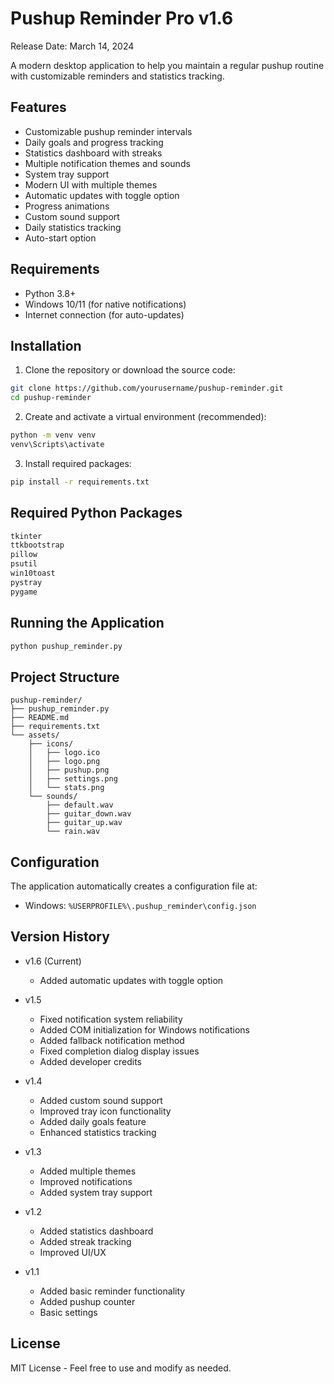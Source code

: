 # Pushup Reminder Pro v1.6

Release Date: March 14, 2024

A modern desktop application to help you maintain a regular pushup routine with customizable reminders and statistics tracking.

## Features

- Customizable pushup reminder intervals
- Daily goals and progress tracking
- Statistics dashboard with streaks
- Multiple notification themes and sounds
- System tray support
- Modern UI with multiple themes
- Automatic updates with toggle option
- Progress animations
- Custom sound support
- Daily statistics tracking
- Auto-start option

## Requirements

- Python 3.8+
- Windows 10/11 (for native notifications)
- Internet connection (for auto-updates)

## Installation

1. Clone the repository or download the source code:
```bash
git clone https://github.com/yourusername/pushup-reminder.git
cd pushup-reminder
```

2. Create and activate a virtual environment (recommended):
```bash
python -m venv venv
venv\Scripts\activate
```

3. Install required packages:
```bash
pip install -r requirements.txt
```

## Required Python Packages

```txt
tkinter
ttkbootstrap
pillow
psutil
win10toast
pystray
pygame
```

## Running the Application

```bash
python pushup_reminder.py
```

## Project Structure

```
pushup-reminder/
├── pushup_reminder.py
├── README.md
├── requirements.txt
└── assets/
    ├── icons/
    │   ├── logo.ico
    │   ├── logo.png
    │   ├── pushup.png
    │   ├── settings.png
    │   └── stats.png
    └── sounds/
        ├── default.wav
        ├── guitar_down.wav
        ├── guitar_up.wav
        └── rain.wav
```

## Configuration

The application automatically creates a configuration file at:
- Windows: `%USERPROFILE%\.pushup_reminder\config.json`

## Version History

- v1.6 (Current)
  - Added automatic updates with toggle option

- v1.5
  - Fixed notification system reliability
  - Added COM initialization for Windows notifications
  - Added fallback notification method
  - Fixed completion dialog display issues
  - Added developer credits

- v1.4
  - Added custom sound support
  - Improved tray icon functionality
  - Added daily goals feature
  - Enhanced statistics tracking

- v1.3
  - Added multiple themes
  - Improved notifications
  - Added system tray support

- v1.2
  - Added statistics dashboard
  - Added streak tracking
  - Improved UI/UX

- v1.1
  - Added basic reminder functionality
  - Added pushup counter
  - Basic settings

## License

MIT License - Feel free to use and modify as needed.